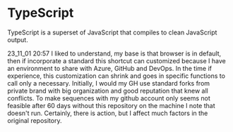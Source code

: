 # TypeScript
TypeScript is a superset of JavaScript that compiles to clean JavaScript output.

23_11_01 20:57 I liked to understand, my base is that browser is in default, then if incorporate a standard this shortcut can customized because I have an environment to share with Azure, GitHub and DevOps.
In the time if experience, this customization can shrink and goes in specific functions to call only a necessary. 
Initially, I would my GH use standard forks from private brand with big organization and good reputation that knew all conflicts.
To make sequences with my github account only seems not feasible after 60 days without this repository on the machine I note that doesn't run.
Certainly, there is action, but I affect much factors in the original repository.



